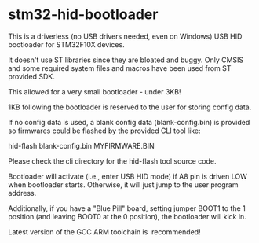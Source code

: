 # stm32-hid-bootloader

This is a driverless (no USB drivers needed, even on Windows) USB HID bootloader
for STM32F10X devices. 

It doesn't use ST libraries since they are bloated and buggy. Only CMSIS and
some required system files and macros have been used from ST provided SDK.

This allowed for a very small bootloader - under 3KB!

1KB following the bootloader is reserved to the user for storing config data. 

If no config data is used, a blank config data (blank-config.bin) is provided so
firmwares could be flashed by the provided CLI tool like:

hid-flash blank-config.bin MYFIRMWARE.BIN

Please check the cli directory for the hid-flash tool source code.

Bootloader will activate (i.e., enter USB HID mode) if A8 pin is driven LOW when
bootloader starts. Otherwise, it will just jump to the user program address.

Additionally, if you have a "Blue Pill" board, setting jumper BOOT1 to the 1
position (and leaving BOOT0 at the 0 position), the bootloader will kick in.

Latest version of the GCC ARM toolchain is  recommended!
